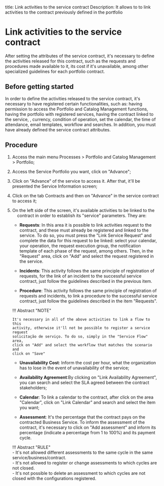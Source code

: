 title: Link activities to the service contract
Description: It allows to to link activities to the contract previously defined in the portfolio
# Link activities to the service contract

After setting the attributes of the service contract, it's necessary to define the activities released for this contract, such as the requests and procedures made available to it, its cost if it's unavailable, among other specialized guidelines for each portfolio contract.

Before getting started
----------------

In order to define the activities released to the service contract, it's necessary to
have registered certain functionalities, such as: having permission to access the
Portfolio and Catalog Management functions, having the portfolio with registered services,
having the contract linked to the service, , currency, condition of operation, set
the calendar, the time of attendance, email templates, workflow and searches.
In addition, you must have already defined the service contract attributes.

Procedure
------------

1.  Access the main menu Processes \>
    Portfolio and Catalog Management \> Portfolio;

2.  Access the Service Portfolio you want, click on "Advance";

3.  Click on "Advance" of the service to access it. After that, it'll be presented
    the Service Information screen;

4.  Click on the tab Contracts and then on "Advance" in the service contract to access it;

5.  On the left side of the screen, it's available activities to be linked to the
    contract in order to establish its "service" parameters. They are:

    -  **Requests**: In this area it is possible to link activities 
         request to the contract, and these must already be registered and 
         linked to the service. To do so, you must press the 
         "Link Service Request" and complete the data for this 
         request to be linked: select your calendar, your 
         operation, the request execution group, the notification template of 
         each phase of the request, among others. Then, in the "Request" area, 
         click on "Add" and select the request registered in the service.  

    -  **Incidents**: This activity follows the same principle of registration of 
         requests, for the link of an incident to the successful service contract, 
         just follow the guidelines described in the previous item.  

    -  **Procedure**: This activity follows the same principle of registration of 
         requests and incidents, to link a procedure to the successful service contract, 
         just follow the guidelines described in the item "Requests".  

    !!! Abstract "NOTE"

        It's necessary in all of the above activities to link a flow to this 
        activity, otherwise it'll not be possible to register a service request
        solicitação de serviço. To do so, simply in the "Service Flow" area,
        click on "Add" and select the workflow that matches the scenario and 
        click on "Save"  

     -  **Unavailability Cost**: Inform the cost per hour, what the organization 
          has to lose in the event of unavailability of the service;
    
    -  **Availability Agreement**:By clicking on "Link Availability Agreement", you can 
         search and select the SLA agreed between the contract stakeholders;
    
    -  **Calendar**: To link a calendar to the contract, after click on the area "Calendar", 
         click on "Link Calendar" and search and select the item you want;

    -  **Assessment**: It's the percentage that the contract pays on the contracted Business 
         Service. To inform the assessment of the contract, it's necessary to click on "Add 
         assessment" and inform its percentage (indicate a percentage from 1 to 100%) and its 
         payment cycle.

    !!! Abstract "RULE"  
        - It's not allowed different assessments to the same cycle in the same 
        service/business/contract.  
        - It's not allowed to register or change assessments to which cycles are not closed.  
        - It's not possible to delete an assessment to which cycles are not closed with the
        configurations registered.  
       
<!-- !!! tip "About"

    <b>Product/Version:</b> CITSmart | 9.00 &nbsp;&nbsp;
    <b>Updated:</b>02/08/2019 – Larissa Lourenço

